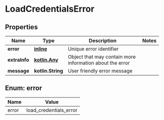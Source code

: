 
# LoadCredentialsError

## Properties
Name | Type | Description | Notes
------------ | ------------- | ------------- | -------------
**error** | [**inline**](#Error) | Unique error identifier | 
**extraInfo** | [**kotlin.Any**](.md) | Object that may contain more information about the error | 
**message** | **kotlin.String** | User friendly error message | 


<a id="Error"></a>
## Enum: error
Name | Value
---- | -----
error | load_credentials_error




